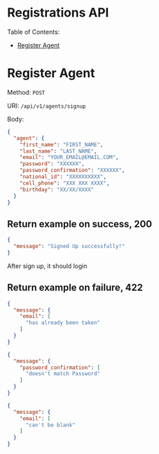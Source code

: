 # Registrations API

Table of Contents:

- [Register Agent](#register-agent)

# Register Agent

Method: `POST`

URI: `/api/v1/agents/signup`

Body:

```json
{
  "agent": {
    "first_name": "FIRST_NAME",
    "last_name": "LAST_NAME",
    "email": "YOUR_EMAIL@EMAIL.COM",
    "password": "XXXXXX",
    "password_confirmation": "XXXXXX",
    "national_id": "XXXXXXXXXX",
    "cell_phone": "XXX XXX XXXX",
    "birthday": "XX/XX/XXXX"
  }
}
```

## Return example on success, 200

```json
{
  "message": "Signed Up successfully!"
}
```

After sign up, it should login

## Return example on failure, 422

```json
{
  "message": {
    "email": [
      "has already been taken"
    ]
  }
}
```

```json
{
  "message": {
    "password_confirmation": [
      "doesn't match Password"
    ]
  }
}
```

```json
{
  "message": {
    "email": [
      "can't be blank"
    ]
  }
}
```
